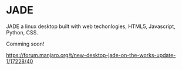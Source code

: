 # JADE
JADE a linux desktop built with web techonlogies, HTML5, Javascript, Python, CSS.

Comming soon!

https://forum.manjaro.org/t/new-desktop-jade-on-the-works-update-1/17228/40
